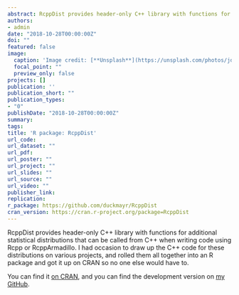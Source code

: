 ```yaml
---
abstract: RcppDist provides header-only C++ library with functions for additional statistical distributions that can be called from C++ when writing code using Rcpp or RcppArmadillo. I had occasion to draw up the C++ code for these distributions on various projects, and rolled them all together into an R package and got it up on CRAN so no one else would have to.
authors:
- admin
date: "2018-10-28T00:00:00Z"
doi: ""
featured: false
image:
  caption: 'Image credit: [**Unsplash**](https://unsplash.com/photos/jdD8gXaTZsc)'
  focal_point: ""
  preview_only: false
projects: []
publication: ''
publication_short: ""
publication_types:
- "0"
publishDate: "2018-10-28T00:00:00Z"
summary:
tags:
title: 'R package: RcppDist'
url_code:
url_dataset: ""
url_pdf:
url_poster: ""
url_project: ""
url_slides: ""
url_source: ""
url_video: ""
publisher_link:
replication:
r_package: https://github.com/duckmayr/RcppDist
cran_version: https://cran.r-project.org/package=RcppDist
---
```


RcppDist provides header-only C++ library with functions for additional statistical distributions that can be called from C++ when writing code using Rcpp or RcppArmadillo. I had occasion to draw up the C++ code for these distributions on various projects, and rolled them all together into an R package and got it up on CRAN so no one else would have to.

You can find it [on CRAN](https://cran.r-project.org/package=RcppDist), and you can find the development version on [my GitHub](https://github.com/duckmayr/RcppDist).
